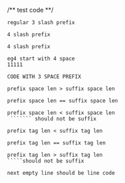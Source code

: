 /** test code **/
```eg1
regular 3 slash prefix
```
````eg2
4 slash prefix
````
`````eg3
4 slash prefix
`````
    eg4 start with 4 space
    11111

   ```eg5
CODE WITH 3 SPACE PREFIX
   ```

   ```eg6
prefix space len > suffix space len
```````
   ```eg7
   prefix space len == suffix space len
   ```````
   ```eg8
   prefix space len < suffix space len
    ``````` should not be suffix
   ```

```eg9
prefix tag len < suffix tag len
``````
``````eg10
prefix tag len == suffix tag len
``````
``````eg11
prefix tag len > suffix tag len
`````should not be suffix
``````
``````eg12
next empty line should be line code

``````
